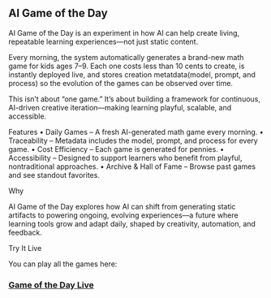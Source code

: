 ## AI Game of the Day

AI Game of the Day is an experiment in how AI can help create living, repeatable learning experiences—not just static content.

Every morning, the system automatically generates a brand-new math game for kids ages 7–9. Each one costs less than 10 cents to create, is instantly deployed live, and stores creation metatdata(model, prompt, and process) so the evolution of the games can be observed over time.

This isn’t about “one game.” It’s about building a framework for continuous, AI-driven creative iteration—making learning playful, scalable, and accessible.

Features
	•	Daily Games – A fresh AI-generated math game every morning.
	•	Traceability – Metadata includes the model, prompt, and process for every game.
	•	Cost Efficiency – Each game is generated for pennies.
	•	Accessibility – Designed to support learners who benefit from playful, nontraditional approaches.
	•	Archive & Hall of Fame – Browse past games and see standout favorites.

Why

AI Game of the Day explores how AI can shift from generating static artifacts to powering ongoing, evolving experiences—a future where learning tools grow and adapt daily, shaped by creativity, automation, and feedback.

Try It Live

You can play all the games here:
### [Game of the Day Live](https://kbo4sho.github.io/ai-game-of-the-day/)
